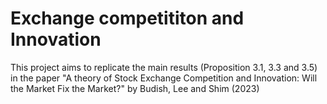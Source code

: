 # Exchange competititon and Innovation 
 This project aims to replicate the main results (Proposition 3.1, 3.3 and 3.5) in the paper "A theory of Stock Exchange Competition and Innovation: Will the Market Fix the Market?" by Budish, Lee and Shim (2023)
